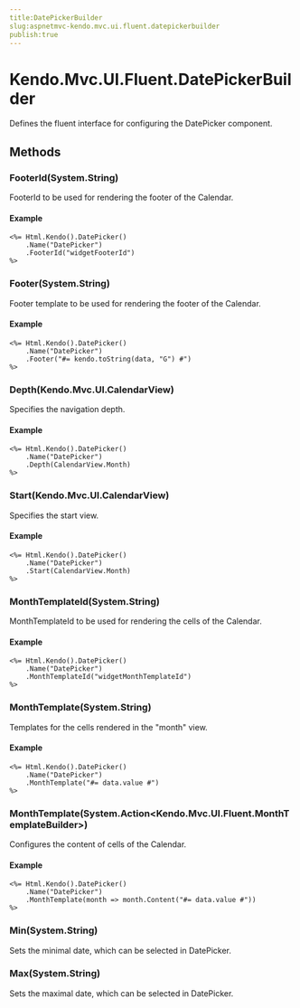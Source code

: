 ```yaml
---
title:DatePickerBuilder
slug:aspnetmvc-kendo.mvc.ui.fluent.datepickerbuilder
publish:true
---
```


# Kendo.Mvc.UI.Fluent.DatePickerBuilder
Defines the fluent interface for configuring the DatePicker component.



## Methods

### FooterId(System.String)
FooterId to be used for rendering the footer of the Calendar.


#### Example

    <%= Html.Kendo().DatePicker()
        .Name("DatePicker")
        .FooterId("widgetFooterId")
    %>
        




### Footer(System.String)
Footer template to be used for rendering the footer of the Calendar.


#### Example

    <%= Html.Kendo().DatePicker()
        .Name("DatePicker")
        .Footer("#= kendo.toString(data, "G") #")
    %>
        




### Depth(Kendo.Mvc.UI.CalendarView)
Specifies the navigation depth.


#### Example

    <%= Html.Kendo().DatePicker()
        .Name("DatePicker")
        .Depth(CalendarView.Month)
    %>
        




### Start(Kendo.Mvc.UI.CalendarView)
Specifies the start view.


#### Example

    <%= Html.Kendo().DatePicker()
        .Name("DatePicker")
        .Start(CalendarView.Month)
    %>
        




### MonthTemplateId(System.String)
MonthTemplateId to be used for rendering the cells of the Calendar.


#### Example

    <%= Html.Kendo().DatePicker()
        .Name("DatePicker")
        .MonthTemplateId("widgetMonthTemplateId")
    %>
        




### MonthTemplate(System.String)
Templates for the cells rendered in the "month" view.


#### Example

    <%= Html.Kendo().DatePicker()
        .Name("DatePicker")
        .MonthTemplate("#= data.value #")
    %>
        




### MonthTemplate(System.Action\<Kendo.Mvc.UI.Fluent.MonthTemplateBuilder\>)
Configures the content of cells of the Calendar.


#### Example

    <%= Html.Kendo().DatePicker()
        .Name("DatePicker")
        .MonthTemplate(month => month.Content("#= data.value #"))
    %>
        




### Min(System.String)
Sets the minimal date, which can be selected in DatePicker.





### Max(System.String)
Sets the maximal date, which can be selected in DatePicker.






